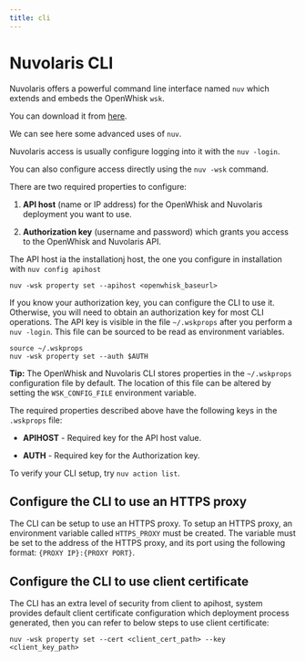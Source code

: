 ```yaml
---
title: cli
---
```

# Nuvolaris CLI

Nuvolaris offers a powerful command line interface named `nuv` which
extends and embeds the OpenWhisk `wsk`.

You can download it from [here](#installation:download.adoc).

We can see here some advanced uses of `nuv`.

Nuvolaris access is usually configure logging into it with the
`nuv -login`.

You can also configure access directly using the `nuv -wsk` command.

There are two required properties to configure:

1. **API host** (name or IP address) for the OpenWhisk and Nuvolaris
    deployment you want to use.

2. **Authorization key** (username and password) which grants you
    access to the OpenWhisk and Nuvolaris API.

The API host ia the installationj host, the one you configure in
installation with `nuv config apihost`

    nuv -wsk property set --apihost <openwhisk_baseurl>

If you know your authorization key, you can configure the CLI to use it.
Otherwise, you will need to obtain an authorization key for most CLI
operations. The API key is visible in the file `~/.wskprops` after you
perform a `nuv -login`. This file can be sourced to be read as
environment variables.

    source ~/.wskprops
    nuv -wsk property set --auth $AUTH

**Tip:** The OpenWhisk and Nuvolaris CLI stores properties in the
`~/.wskprops` configuration file by default. The location of this file
can be altered by setting the `WSK_CONFIG_FILE` environment variable.

The required properties described above have the following keys in the
`.wskprops` file:

- **APIHOST** - Required key for the API host value.

- **AUTH** - Required key for the Authorization key.

To verify your CLI setup, try `nuv action list`.

## Configure the CLI to use an HTTPS proxy

The CLI can be setup to use an HTTPS proxy. To setup an HTTPS proxy, an
environment variable called `HTTPS_PROXY` must be created. The variable
must be set to the address of the HTTPS proxy, and its port using the
following format: `{PROXY IP}:{PROXY PORT}`.

## Configure the CLI to use client certificate

The CLI has an extra level of security from client to apihost, system
provides default client certificate configuration which deployment
process generated, then you can refer to below steps to use client
certificate:

    nuv -wsk property set --cert <client_cert_path> --key <client_key_path>
